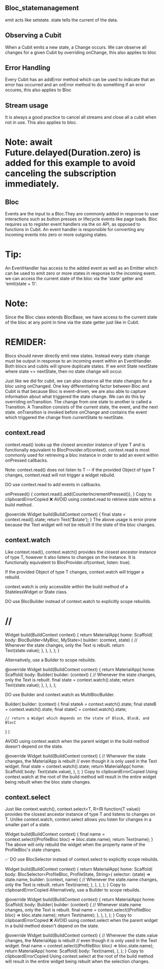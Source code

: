 ## Bloc_statemanagement

emit acts like setstate.
state tells the current of the data.


## Observing a Cubit
When a Cubit emits a new state, a Change occurs. We can observe all changes for a given Cubit by overriding onChange, this also applies to bloc

## Error Handling
Every Cubit has an addError method which can be used to indicate that an error has occurred and an onError method to do something if an error occures, this also applies to Bloc

## Stream usage
It is always a good practice to cancel all streams and close all a cubit when not in use. This also applies to bloc.
# Note: await Future.delayed(Duration.zero) is added for this example to avoid canceling the subscription immediately.

## Bloc
Events are the input to a Bloc.They are commonly added in response to user interactions such as button presses or lifecycle events like page loads.
Bloc requires us to register event handlers via the on<Event> API, as opposed to functions in Cubit.
An event handler is responsible for converting any incoming events into zero or more outgoing states.
# Tip: 
An EventHandler has access to the added event as well as an Emitter which can be used to emit zero or more states in response to the incoming event.
we can access the current state of the bloc via the 'state' getter and 'emit(state + 1)'.

# Note: 
Since the Bloc class extends BlocBase, we have access to the current state of the bloc at any point in time via the state getter just like in Cubit.

# REMIDER: 
Blocs should never directly emit new states. Instead every state change must be output in response to an incoming event within an EventHandler.
Both blocs and cubits will ignore duplicate states. If we emit State nextState where state == nextState, then no state change will occur.

Just like we did for cubit, we can also observe all the state changes for a bloc using onChanged.
One key differentiating factor between Bloc and Cubit is that because Bloc is event-driven, we are also able to capture information about what triggered the state change.
We can do this by overriding onTransition. The change from one state to another is called a Transition.
A Transition consists of the current state, the event, and the next state.
onTransition is invoked before onChange and contains the event which triggered the change from currentState to nextState.

## context.read
context.read<T>() looks up the closest ancestor instance of type T and is functionally equivalent to BlocProvider.of<T>(context). context.read is most commonly used for retrieving a bloc instance in order to add an event within onPressed callbacks.

Note: context.read<T>() does not listen to T -- if the provided Object of type T changes, context.read will not trigger a widget rebuild.

 DO use context.read to add events in callbacks.

onPressed() {
  context.read<CounterBloc>().add(CounterIncrementPressed()),
}
Copy to clipboardErrorCopied
❌ AVOID using context.read to retrieve state within a build method.

@override
Widget build(BuildContext context) {
  final state = context.read<MyBloc>().state;
  return Text('$state');
}
The above usage is error prone because the Text widget will not be rebuilt if the state of the bloc changes.

## context.watch
Like context.read<T>(), context.watch<T>() provides the closest ancestor instance of type T, however it also listens to changes on the instance. It is functionally equivalent to BlocProvider.of<T>(context, listen: true).

If the provided Object of type T changes, context.watch will trigger a rebuild.

context.watch is only accessible within the build method of a StatelessWidget or State class.

DO use BlocBuilder instead of context.watch to explicitly scope rebuilds.
# //
Widget build(BuildContext context) {
  return MaterialApp(
    home: Scaffold(
      body: BlocBuilder<MyBloc, MyState>(
        builder: (context, state) {
          // Whenever the state changes, only the Text is rebuilt.
          return Text(state.value);
        },
      ),
    ),
  );
}

Alternatively, use a Builder to scope rebuilds.

@override
Widget build(BuildContext context) {
  return MaterialApp(
    home: Scaffold(
      body: Builder(
        builder: (context) {
          // Whenever the state changes, only the Text is rebuilt.
          final state = context.watch<MyBloc>().state;
          return Text(state.value);
        },
      ),
    ),
  );

 DO use Builder and context.watch as MultiBlocBuilder.

Builder(
  builder: (context) {
    final stateA = context.watch<BlocA>().state;
    final stateB = context.watch<BlocB>().state;
    final stateC = context.watch<BlocC>().state;

    // return a Widget which depends on the state of BlocA, BlocB, and BlocC
  }
)

AVOID using context.watch when the parent widget in the build method doesn't depend on the state.

@override
Widget build(BuildContext context) {
  // Whenever the state changes, the MaterialApp is rebuilt
  // even though it is only used in the Text widget.
  final state = context.watch<MyBloc>().state;
  return MaterialApp(
    home: Scaffold(
      body: Text(state.value),
    ),
  );
}
Copy to clipboardErrorCopied
Using context.watch at the root of the build method will result in the entire widget being rebuilt when the bloc state changes.

## context.select
Just like context.watch<T>(), context.select<T, R>(R function(T value)) provides the closest ancestor instance of type T and listens to changes on T. Unlike context.watch, context.select allows you listen for changes in a smaller part of a state.

Widget build(BuildContext context) {
  final name = context.select((ProfileBloc bloc) => bloc.state.name);
  return Text(name);
}
The above will only rebuild the widget when the property name of the ProfileBloc's state changes.

✅ DO use BlocSelector instead of context.select to explicitly scope rebuilds.

Widget build(BuildContext context) {
  return MaterialApp(
    home: Scaffold(
      body: BlocSelector<ProfileBloc, ProfileState, String>(
        selector: (state) => state.name,
        builder: (context, name) {
          // Whenever the state.name changes, only the Text is rebuilt.
          return Text(name);
        },
      ),
    ),
  );
}
Copy to clipboardErrorCopied
Alternatively, use a Builder to scope rebuilds.

@override
Widget build(BuildContext context) {
  return MaterialApp(
    home: Scaffold(
      body: Builder(
        builder: (context) {
          // Whenever state.name changes, only the Text is rebuilt.
          final name = context.select((ProfileBloc bloc) => bloc.state.name);
          return Text(name);
        },
      ),
    ),
  );
}
Copy to clipboardErrorCopied
❌ AVOID using context.select when the parent widget in a build method doesn't depend on the state.

@override
Widget build(BuildContext context) {
  // Whenever the state.value changes, the MaterialApp is rebuilt
  // even though it is only used in the Text widget.
  final name = context.select((ProfileBloc bloc) => bloc.state.name);
  return MaterialApp(
    home: Scaffold(
      body: Text(name),
    ),
  );
}
Copy to clipboardErrorCopied
Using context.select at the root of the build method will result in the entire widget being rebuilt when the selection changes.
